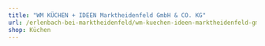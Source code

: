 ```yaml
---
title: "WM KÜCHEN + IDEEN Marktheidenfeld GmbH & CO. KG"
url: /erlenbach-bei-marktheidenfeld/wm-kuechen-ideen-marktheidenfeld-gmbh-und-co-kg/
shop: Küchen
---
```

